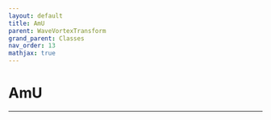 ```yaml
---
layout: default
title: AmU
parent: WaveVortexTransform
grand_parent: Classes
nav_order: 13
mathjax: true
---
```


#  AmU




---

